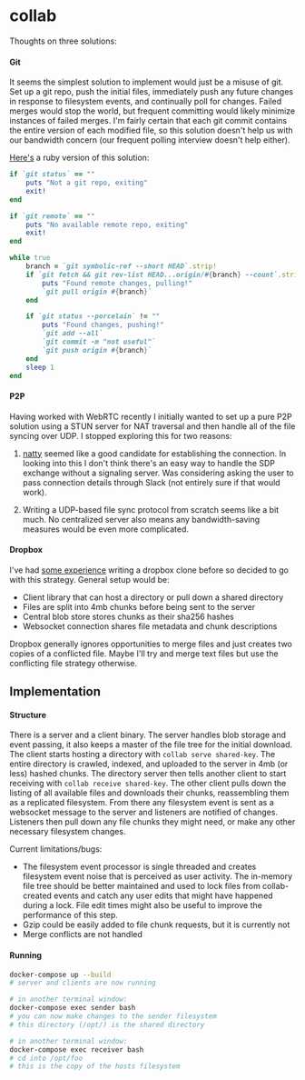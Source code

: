 # collab

Thoughts on three solutions:

#### Git

It seems the simplest solution to implement would just be a misuse of git. Set up a git repo, push the initial files, immediately push any future changes in response to filesystem events, and continually poll for changes. Failed merges would stop the world, but frequent committing would likely minimize instances of failed merges. I'm fairly certain that each git commit contains the entire version of each modified file, so this solution doesn't help us with our bandwidth concern (our frequent polling interview doesn't help either).

[Here's](./bad-git-filesync.rb) a ruby version of this solution:
```ruby
if `git status` == ""
    puts "Not a git repo, exiting"
    exit!
end

if `git remote` == ""
    puts "No available remote repo, exiting"
    exit!
end

while true
    branch = `git symbolic-ref --short HEAD`.strip!
    if `git fetch && git rev-list HEAD...origin/#{branch} --count`.strip! != '0'
        puts "Found remote changes, pulling!"
        `git pull origin #{branch}`
    end

    if `git status --porcelain` != ""
        puts "Found changes, pushing!"
        `git add --all`
        `git commit -m "not useful"`
        `git push origin #{branch}`
    end
    sleep 1
end
```

#### P2P

Having worked with WebRTC recently I initially wanted to set up a pure P2P solution using a STUN server for NAT traversal and then handle all of the file syncing over UDP. I stopped exploring this for two reasons:

1. [natty](https://github.com/getlantern/go-natty) seemed like a good candidate for establishing the connection. In looking into this I don't think there's an easy way to handle the SDP exchange without a signaling server. Was considering asking the user to pass connection details through Slack (not entirely sure if that would work).

2. Writing a UDP-based file sync protocol from scratch seems like a bit much. No centralized server also means any bandwidth-saving measures would be even more complicated.

#### Dropbox

I've had [some experience](https://github.com/golangbox/gobox) writing a dropbox clone before so decided to go with this strategy. General setup would be:

 - Client library that can host a directory or pull down a shared directory
 - Files are split into 4mb chunks before being sent to the server
 - Central blob store stores chunks as their sha256 hashes
 - Websocket connection shares file metadata and chunk descriptions

Dropbox generally ignores opportunities to merge files and just creates two copies of a conflicted file. Maybe I'll try and merge text files but use the conflicting file strategy otherwise.

## Implementation

#### Structure

There is a server and a client binary. The server handles blob storage and event passing, it also keeps a master of the file tree for the initial download. The client starts hosting a directory with `collab serve shared-key`. The entire directory is crawled, indexed, and uploaded to the server in 4mb (or less) hashed chunks. The directory server then tells another client to start receiving with `collab receive shared-key`. The other client pulls down the listing of all available files and downloads their chunks, reassembling them as a replicated filesystem. From there any filesystem event is sent as a websocket message to the server and listeners are notified of changes. Listeners then pull down any file chunks they might need, or make any other necessary filesystem changes.

Current limitations/bugs:

 - The filesystem event processor is single threaded and creates filesystem event noise that is perceived as user activity. The in-memory file tree should be better maintained and used to lock files from collab-created events and catch any user edits that might have happened during a lock. File edit times might also be useful to improve the performance of this step. 
 - Gzip could be easily added to file chunk requests, but it is currently not
 - Merge conflicts are not handled



#### Running

```bash
docker-compose up --build
# server and clients are now running

# in another terminal window:
docker-compose exec sender bash
# you can now make changes to the sender filesystem
# this directory (/opt/) is the shared directory

# in another terminal window:
docker-compose exec receiver bash
# cd into /opt/foo
# this is the copy of the hosts filesystem
```

